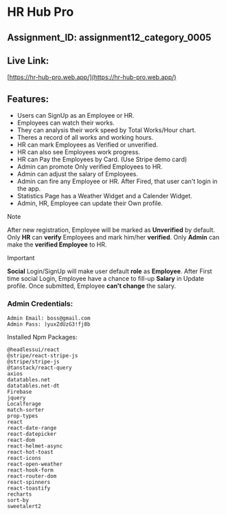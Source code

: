 # HR Hub Pro

## Assignment_ID: assignment12_category_0005

## Live Link:

 [https://hr-hub-pro.web.app/](https://hr-hub-pro.web.app/) 


## Features: 
* Users can SignUp as an Employee or HR.
* Employees can watch their works. 
* They can analysis their work speed by Total Works/Hour chart.
* Theres a record of all works and working hours.
* HR can mark Employees as Verified or unverified.
* HR can also see Employees work progress.
* HR can Pay the Employees by Card. (Use Stripe demo card)
* Admin can promote Only verified Employees to HR.
* Admin can adjust the salary of Employees.
* Admin can fire any Employee or HR. After Fired, that user can't login in the app.
* Statistics Page has a Weather Widget and a Calender Widget.
* Admin, HR, Employee can update their Own profile.



> [!NOTE]
> After new registration, Employee will be marked as **Unverified** by default.
> Only **HR** can **verify** Employees and mark him/her **verified**.
> Only **Admin** can make the **verified Employee** to HR.



> [!IMPORTANT]
> **Social** Login/SignUp will make user default **role** as **Employee**.
> After First time social Login, Employee have a chance to fill-up **Salary** in Update profile. Once submitted, Employee **can't change** the salary.



### Admin Credentials:
```
Admin Email: boss@gmail.com
Admin Pass: )yuxZdUzG3!fj8b
```



Installed Npm Packages:
```
@headlessui/react
@stripe/react-stripe-js
@stripe/stripe-js
@tanstack/react-query
axios
datatables.net
datatables.net-dt
Firebase
jquery
Localforage
match-sorter
prop-types
react
react-date-range
react-datepicker
react-dom
react-helmet-async
react-hot-toast
react-icons
react-open-weather
react-hook-form
react-router-dom
react-spinners
react-toastify
recharts
sort-by
sweetalert2
```

